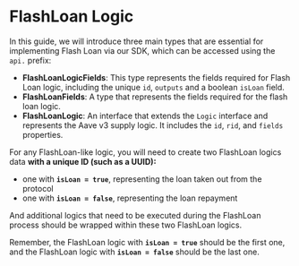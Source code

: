 # FlashLoan Logic

In this guide, we will introduce three main types that are essential for implementing Flash Loan via our SDK, which can be accessed using the `api.` prefix:

* **FlashLoanLogicFields**: This type represents the fields required for Flash Loan logic, including the unique `id`, `outputs` and a boolean `isLoan` field.
* **FlashLoanFields**: A type that represents the fields required for the flash loan logic.
* **FlashLoanLogic**: An interface that extends the `Logic` interface and represents the Aave v3 supply logic. It includes the `id`, `rid`, and `fields` properties.

For any FlashLoan-like logic, you will need to create two FlashLoan logics data **with a unique ID (such as a UUID):**

* one with **`isLoan = true`**, representing the loan taken out from the protocol
* one with **`isLoan = false`**, representing the loan repayment

And additional logics that need to be executed during the FlashLoan process should be wrapped within these two FlashLoan logics.

Remember, the FlashLoan logic with **`isLoan = true`** should be the first one, and the FlashLoan logic with **`isLoan = false`** should be the last one.
